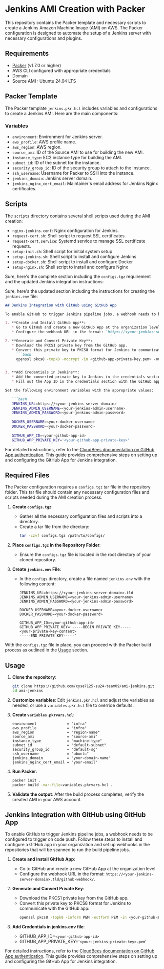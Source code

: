 # Jenkins AMI Creation with Packer 
 
This repository contains the Packer template and necessary scripts to create a Jenkins Amazon Machine Image (AMI) on AWS. The Packer configuration is designed to automate the setup of a Jenkins server with necessary configurations and plugins.
 
 
## Requirements
 
* [Packer](https://www.packer.io/downloads) (v1.7.0 or higher)
* AWS CLI configured with appropriate credentials
* Domain
* Source AMI : Ubuntu 24.04 LTS
 
## Packer Template
 
The Packer template `jenkins.pkr.hcl` includes variables and configurations to create a Jenkins AMI. Here are the main components:
 
### Variables
 
* `environment`: Environment for Jenkins server.
* `aws_profile`: AWS profile name.
* `aws_region`: AWS region.
* `source_ami`: ID of the Source AMI to use for building the new AMI.
* `instance_type`: EC2 instance type for building the AMI.
* `subnet_id`: ID of the subnet for the instance.
* `security_group_id`: ID of the security group to attach to the instance.
* `ssh_username`: Username for Packer to SSH into the instance.
* `jenkins_domain`: Jenkins server domain.
* `jenkins_nginx_cert_email`: Maintainer's email address for Jenkins Nginx certificates.
 
## Scripts
 
The `scripts` directory contains several shell scripts used during the AMI creation:

* `nginx-jenkins.conf`: Nginx configuration for Jenkins.
* `request-cert.sh`: Shell script to request SSL certificates.
* `request-cert.service`: Systemd service to manage SSL certificate requests.
* `setup-init.sh`: Shell script for initial system setup
* `setup-jenkins.sh`: Shell script to install and configure Jenkins
* `setup-docker.sh`: Shell script to install and configure Docker
* `setup-nginx.sh`: Shell script to install and configure Nginx
 

 Sure, here's the complete section including the `configs.tgz` requirement and the updated Jenkins integration instructions:


Sure, here's the updated section including the instructions for creating the `jenkins.env` file:

```markdown
## Jenkins Integration with GitHub using GitHub App

To enable GitHub to trigger Jenkins pipeline jobs, a webhook needs to be configured to trigger on code push to the master branch. Follow these steps to install and configure a GitHub app in your organization and set up webhooks in the repositories that will be scanned to run the build pipeline jobs.

1. **Create and Install GitHub App**:
   * Go to GitHub and create a new GitHub App at the organization level.
   * Configure the webhook URL in the format: `https://<your-jenkins-server-domain>.tld/github-webhook`.

2. **Generate and Convert Private Key**:
   * Download the PKCS1 private key from the GitHub app.
   * Convert this private key to PKCS8 format for Jenkins to communicate with the GitHub app:
     ```bash
     openssl pkcs8 -topk8 -nocrypt -in <github-app-private-key.pem> -out <jenkins-private-key>.pem
     ```

3. **Add Credentials in Jenkins**:
   * Add the converted private key to Jenkins in the credentials section with a unique ID.
   * Fill out the App ID in the credentials section with the GitHub app ID.

Set the following environment variables with the appropriate values:

   ```bash
   JENKINS_URL=https://<your-jenkins-server-domain>
   JENKINS_ADMIN_USERNAME=<your-jenkins-admin-username>
   JENKINS_ADMIN_PASSWORD=<your-jenkins-admin-password>
   
   DOCKER_USERNAME=<your-docker-username>
   DOCKER_PASSWORD=<your-docker-password>
   
   GITHUB_APP_ID=<your-github-app-id>
   GITHUB_APP_PRIVATE_KEY='<your-github-app-private-key>'
   ```

For detailed instructions, refer to the [CloudBees documentation on GitHub App authentication](https://docs.cloudbees.com/docs/cloudbees-ci/latest/traditional-admin-guide/github-app-auth). This guide provides comprehensive steps on setting up and configuring the GitHub App for Jenkins integration.

## Required Files

The Packer configuration requires a `configs.tgz` tar file in the repository folder. This tar file should contain any necessary configuration files and scripts needed during the AMI creation process.

1. **Create `configs.tgz`**:
   * Gather all the necessary configuration files and scripts into a directory.
   * Create a tar file from the directory:
     ```bash
     tar -czvf configs.tgz /path/to/configs/
     ```

2. **Place `configs.tgz` in the Repository Folder**:
   * Ensure the `configs.tgz` file is located in the root directory of your cloned repository.

3. **Create `jenkins.env` File**:
   * In the `configs` directory, create a file named `jenkins.env` with the following content:
     ```env
     JENKINS_URL=https://<your-jenkins-server-domain>.tld
     JENKINS_ADMIN_USERNAME=<your-jenkins-admin-username>
     JENKINS_ADMIN_PASSWORD=<your-jenkins-admin-password>

     DOCKER_USERNAME=<your-docker-username>
     DOCKER_PASSWORD=<your-docker-password>

     GITHUB_APP_ID=<your-github-app-id>
     GITHUB_APP_PRIVATE_KEY='-----BEGIN PRIVATE KEY-----
     <your-private-key-content>
     -----END PRIVATE KEY-----'
     ```

With the `configs.tgz` file in place, you can proceed with the Packer build process as outlined in the [Usage](#usage) section.

## Usage
 
1. **Clone the repository**:
   ```bash
   git clone https://github.com/cyse7125-su24-team09/ami-jenkins.git
   cd ami-jenkins
   ```
 
2. **Customize variables**:
   Edit `jenkins.pkr.hcl` and adjust the variables as needed, or use a `variables.pkr.hcl` file to override defaults.
3. **Create `variables.pkrvars.hcl`**:
	```hcl
	environment              = "infra"
	aws_profile              = "infra"
	aws_region               = "region-name"
	source_ami               = "source-ami"
	instance_type            = "machine-type"
	subnet_id                = "default-subnet"
	security_group_id        = "default-sg"
	ssh_username             = "ubuntu"
	jenkins_domain           = "your-domain-name"
	jenkins_nginx_cert_email = "your-email"
	```
 
4. **Run Packer**:
   ```bash
   packer init .
   packer build -var-file=variables.pkrvars.hcl .
   ```
 
5. **Validate the output**:
   After the build process completes, verify the created AMI in your AWS account.


## Jenkins Integration with GitHub using GitHub App

To enable GitHub to trigger Jenkins pipeline jobs, a webhook needs to be configured to trigger on code push. Follow these steps to install and configure a GitHub app in your organization and set up webhooks in the repositories that will be scanned to run the build pipeline jobs.

1. **Create and Install GitHub App**:
   * Go to GitHub and create a new GitHub App at the organization level.
   * Configure the webhook URL in the format: `https://<your-jenkins-server-domain>.tld/github-webhook/`.

2. **Generate and Convert Private Key**:
   * Download the PKCS1 private key from the GitHub app.
   * Convert this private key to PKCS8 format for Jenkins to communicate with the GitHub app:
     ```bash
	 openssl pkcs8 -topk8 -inform PEM -outform PEM -in <your-github-app-private-key>.pem -out <your-jenkins-private-key>.pem -nocrypt
     ```

3. **Add Credentials in jenkins.env file**:
   * GITHUB_APP_ID=`<your-github-app-id>`
   * GITHUB_APP_PRIVATE_KEY='`<your-jenkins-private-key>.pem`'
  

For detailed instructions, refer to the [CloudBees documentation on GitHub App authentication](https://docs.cloudbees.com/docs/cloudbees-ci/latest/traditional-admin-guide/github-app-auth). This guide provides comprehensive steps on setting up and configuring the GitHub App for Jenkins integration.

 
 
